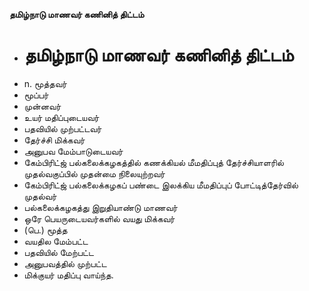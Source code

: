 **தமிழ்நாடு மாணவர் கணினித் திட்டம்**
- # தமிழ்நாடு மாணவர் கணினித் திட்டம்
- n. மூத்தவர்
- மூப்பர்
- முன்னவர்
- உயர் மதிப்புடையவர்
- பதவியில் முற்பட்டவர்
- தேர்ச்சி மிக்கவர்
- அனுபவ மேம்பாடுடையவர்
- கேம்பிரிட்ஜ் பல்கலைக்கழகத்தில் கணக்கியல் மீமதிப்புத் தேர்ச்சியாளரில் முதல்வகுப்பில் முதன்மை நிலையுற்றவர்
- கேம்பிரிட்ஜ் பல்கலைக்கழகப் பண்டை இலக்கிய மீமதிப்புப் போட்டித்தேர்வில் முதல்வர்
- பல்கலைக்கழகத்து இறுதியாண்டு மாணவர்
- ஒரே பெயருடையவர்களில் வயது மிக்கவர்
- (பெ.)  மூத்த
- வயதில மேம்பட்ட
- பதவியில் மேற்பட்ட
- அனுபவத்தில் முற்பட்ட
- மிக்குயர் மதிப்பு வாய்ந்த.

